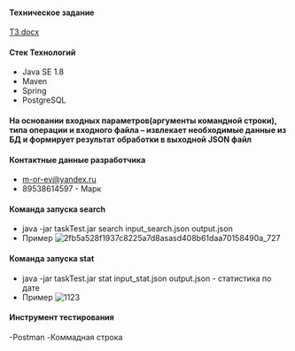 #### Техническое задание
[ТЗ.docx](https://github.com/Trebolll/testTask/files/10535635/default.docx)

#### Стек Технологий
- Java SE 1.8
- Maven
- Spring
- PostgreSQL


#### На основании входных параметров(аргументы командной строки), типа операции и входного файла – извлекает необходимые данные из БД и формирует результат обработки в выходной JSON файл

#### Контактные данные разработчика
- m-or-ev@yandex.ru
- 89538614597 - Марк
#### Команда запуска search
- java -jar taskTest.jar search input_search.json output.json
- Пример 
![2fb5a528f1937c8225a7d8asasd408b61daa70158490a_727](https://user-images.githubusercontent.com/83946585/215471553-100c766a-fc41-4b63-9e1c-4b1c1f4b5ba5.jpg)

#### Команда запуска stat

- java -jar taskTest.jar stat input_stat.json output.json - статистика по дате
- Пример
![1123](https://user-images.githubusercontent.com/83946585/215472990-33f9cb48-fbe3-4572-95fd-6d04e6d38c70.jpg)

#### Инструмент тестирования
-Postman
-Коммадная строка

